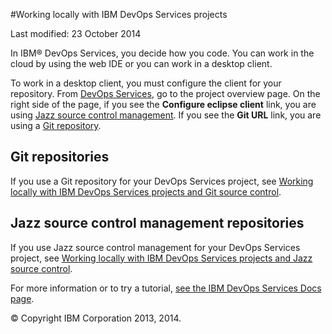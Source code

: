 #Working locally with IBM DevOps Services projects

Last modified: 23 October 2014

In IBM&reg; DevOps Services, you decide how you code.  You can work in the cloud by using the web IDE or you can work in a desktop client.

To work in a desktop client, you must configure the client for your repository. From [DevOps Services](https://hub.jazz.net), go to the project overview page. On the right side of the page, if you see the **Configure eclipse client** link, you are using [Jazz source control management](#jazzscm). If you see the **Git URL** link, you are using a [Git repository](#git).
<a name='git'></a>
## Git repositories
If you use a Git repository for your DevOps Services project, see [Working locally with IBM DevOps Services projects and Git source control][1].

<a name='jazzscm'></a>
## Jazz source control management repositories
If you use Jazz source control management for your DevOps Services project, see [Working locally with IBM DevOps Services projects and Jazz source control][2].

For more information or to try a tutorial, [see the IBM DevOps Services Docs page][3].

[1]: ../../docs/reference/gitclient
[2]: ../../docs/reference/jazz_scm_client
[3]: https://hub.jazz.net/docs

&copy; Copyright IBM Corporation 2013, 2014.
